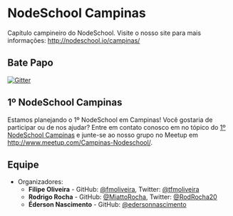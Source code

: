 # NodeSchool Campinas

Capítulo campineiro do NodeSchool. Visite o nosso site para mais informações: http://nodeschool.io/campinas/

## Bate Papo

[![Gitter](https://badges.gitter.im/Join%20Chat.svg)](https://gitter.im/nodeschool/campinas?utm_source=badge&utm_medium=badge&utm_campaign=pr-badge)

## 1º NodeSchool Campinas

Estamos planejando o 1º NodeSchool em Campinas! Você gostaria de participar ou de nos ajudar? Entre em contato conosco em no tópico do [1º NodeSchool Campinas](https://github.com/nodeschool/campinas/issues/2) e junte-se ao nosso grupo no Meetup em http://www.meetup.com/Campinas-Nodeschool/.

## Equipe

* Organizadores:
  * **Filipe Oliveira** - GitHub: [@fmoliveira](https://github.com/fmoliveira), Twitter: [@tfmoliveira](https://twitter.com/tfmoliveira)
  * **Rodrigo Rocha** - GitHub: [@MiattoRocha](https://github.com/MiattoRocha), Twitter: [@RodRocha20](https://twitter.com/RodRocha20)
  * **Éderson Nascimento** - GitHub: [@edersonnascimento](https://github.com/edersonnascimento)

